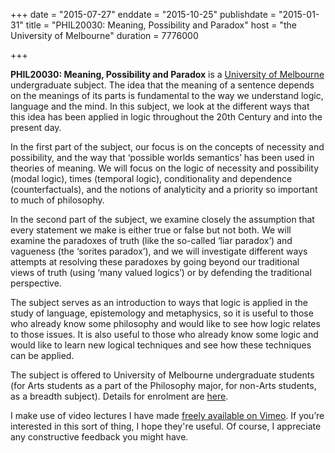 +++
date = "2015-07-27"
enddate = "2015-10-25"
publishdate = "2015-01-31"
title = "PHIL20030: Meaning, Possibility and Paradox"
host = "the University of Melbourne"
duration = 7776000

+++

**<span class="caps">PHIL20030</span>: Meaning, Possibility and Paradox** is a [University of Melbourne](http://unimelb.edu.au) undergraduate subject. The idea that the meaning of a sentence depends on the meanings of its parts is fundamental to the way we understand logic, language and the mind. In this subject, we look at the different ways that this idea has been applied in logic throughout the 20th Century and into the present day.

In the first part of the subject, our focus is on the concepts of necessity and possibility, and the way that &lsquo;possible worlds semantics&rsquo; has been used in theories of meaning. We will focus on the logic of necessity and possibility (modal logic), times (temporal logic), conditionality and dependence (counterfactuals), and the notions of analyticity and a priority so important to much of philosophy.

In the second part of the subject, we examine closely the assumption that every statement we make is either true or false but not both. We will examine the paradoxes of truth (like the so-called &lsquo;liar paradox&rsquo;) and vagueness (the ‘sorites paradox&rsquo;), and we will investigate different ways attempts at resolving these paradoxes by going beyond our traditional views of truth (using &lsquo;many valued logics&rsquo;) or by defending the traditional perspective.

The subject serves as an introduction to ways that logic is applied in the study of language, epistemology and metaphysics, so it is useful to those who already know some philosophy and would like to see how logic relates to those issues. It is also useful to those who already know some logic and would like to learn new logical techniques and see how these techniques can be applied.

The subject is offered to University of Melbourne undergraduate students (for Arts students as a part of the Philosophy major, for non-Arts students, as a breadth subject). Details for enrolment are [here](https://handbook.unimelb.edu.au/view/2015/PHIL20030). 

I make use of video lectures I have made [freely available on Vimeo](http://vimeo.com/album/2470375). If you&rsquo;re interested in this sort of thing, I hope they're useful. Of course, I appreciate any constructive feedback you might have.